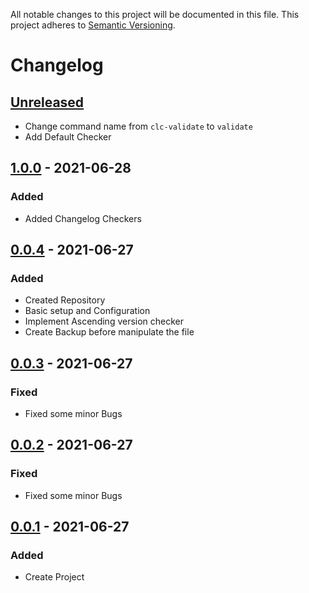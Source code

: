 All notable changes to this project will be documented in this file. This project adheres
to [Semantic Versioning](http://semver.org/).

# Changelog

## [Unreleased]

- Change command name from `clc-validate` to `validate`
- Add Default Checker


## [1.0.0] - 2021-06-28
### Added
- Added Changelog Checkers

## [0.0.4] - 2021-06-27
### Added
- Created Repository
- Basic setup and Configuration
- Implement Ascending version checker
- Create Backup before manipulate the file

## [0.0.3] - 2021-06-27
### Fixed
- Fixed some minor Bugs

## [0.0.2] - 2021-06-27
### Fixed
- Fixed some minor Bugs

## [0.0.1] - 2021-06-27
### Added
- Create Project

[Unreleased]: https://github.com/boscho87/changelog-checker/compare/0.0.4...master
[1.0.0]: https://github.com/boscho87/changelog-checker/compare/0.0.4...1.0.0
[0.0.4]: https://github.com/boscho87/changelog-checker/compare/0.0.3...0.0.4
[0.0.3]: https://github.com/boscho87/changelog-checker/compare/0.0.2...0.0.3
[0.0.2]: https://github.com/boscho87/changelog-checker/compare/0.0.1...0.0.2
[0.0.1]: https://github.com/boscho87/changelog-checker/releases/tag/0.0.1
